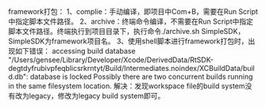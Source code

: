 framework打包：
1、complie：手动编译，即项目中Com+B，需要在Run Script中指定脚本文件路径。
2、archive：终端命令编译，不需要在Run Script中指定脚本文件路径。终端执行到项目目录下，执行命令./archive.sh SimpleSDK，SimpleSDK为framework项目名。
3、使用shell脚本进行framework打包时，出现如下错误：
accessing build database "/Users/gensee/Library/Developer/Xcode/DerivedData/RtSDK-degtdyfrubivpfeqblicsrkrntyt/Build/Intermediates.noindex/XCBuildData/build.db": database is locked Possibly there are two concurrent builds running in the same filesystem location.
解决：发现workspace file的build system没有改为legacy，修改为legacy build system即可。

